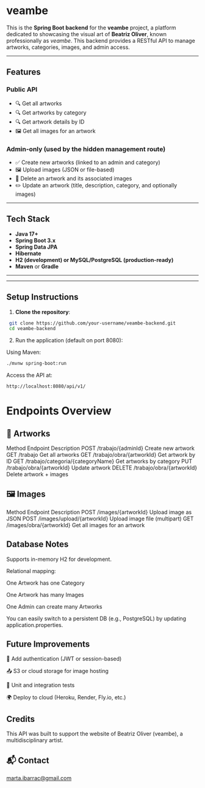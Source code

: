 # veambe 

This is the **Spring Boot backend** for the **veambe** project, a platform dedicated to showcasing the visual art of **Beatriz Oliver**, known professionally as *veambe*. This backend provides a RESTful API to manage artworks, categories, images, and admin access.

---

##  Features

### Public API
- 🔍 Get all artworks
- 🔍 Get artworks by category
- 🔍 Get artwork details by ID
- 🖼️ Get all images for an artwork

### Admin-only (used by the hidden management route)
- ✅ Create new artworks (linked to an admin and category)
- 🖼️ Upload images (JSON or file-based)
- 🧹 Delete an artwork and its associated images
- ✏️ Update an artwork (title, description, category, and optionally images)

---

## Tech Stack

- **Java 17+**
- **Spring Boot 3.x**
- **Spring Data JPA**
- **Hibernate**
- **H2 (development) or MySQL/PostgreSQL (production-ready)**
- **Maven** or **Gradle**

---

---

##  Setup Instructions

1. **Clone the repository**:

  ```bash
   git clone https://github.com/your-username/veambe-backend.git
   cd veambe-backend
`````

2. Run the application (default on port 8080):

Using Maven:
  ```bash
 ./mvnw spring-boot:run
`````
Access the API at:
  ```bash
http://localhost:8080/api/v1/
`````

#  Endpoints Overview
## 🎨 Artworks
Method	Endpoint	Description
POST	/trabajo/{adminId}	Create new artwork
GET	/trabajo	Get all artworks
GET	/trabajo/obra/{artworkId}	Get artwork by ID
GET	/trabajo/categoria/{categoryName}	Get artworks by category
PUT	/trabajo/obra/{artworkId}	Update artwork
DELETE	/trabajo/obra/{artworkId}	Delete artwork + images

## 🖼️ Images
Method	Endpoint	Description
POST	/images/{artworkId}	Upload image as JSON
POST	/images/upload/{artworkId}	Upload image file (multipart)
GET	/images/obra/{artworkId}	Get all images for an artwork

## Database Notes
Supports in-memory H2 for development.

Relational mapping:

One Artwork has one Category

One Artwork has many Images

One Admin can create many Artworks

You can easily switch to a persistent DB (e.g., PostgreSQL) by updating application.properties.
## Future Improvements
🔐 Add authentication (JWT or session-based)

📤 S3 or cloud storage for image hosting

🧪 Unit and integration tests

🌍 Deploy to cloud (Heroku, Render, Fly.io, etc.)

## Credits
This API was built to support the website of Beatriz Oliver (veambe), a multidisciplinary artist.

## 📬 Contact
marta.ibarrac@gmail.com
